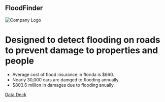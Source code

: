 ##  FloodFinder
![Company Logo](https://ideogram.ai/api/images/direct/RWSoZmWERI-HiYrRknehDg.jpg)




# Designed to detect flooding on roads to prevent damage to properties and people
- Average cost of flood insurance in florida is $660.
- Nearly 30,000 cars are damged to flooding annually.
- $803.6 million in damages due to flooding anually.



[Data Deck](https://docs.google.com/presentation/d/1jgMy9debO-qL7tattfIWuWDmUeByrlxsKDopw7wnhjs/edit#slide=id.g1e5fdbef005_0_5)

